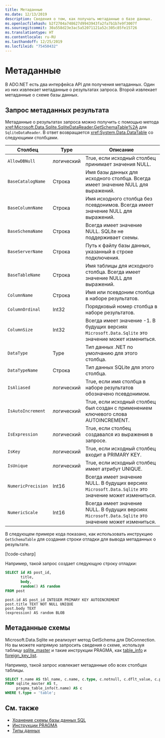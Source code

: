 ```yaml
---
title: Метаданные
ms.date: 12/13/2019
description: Сведения о том, как получать метаданные о базе данных.
ms.openlocfilehash: b2f2704a748627d9943943fa2fa7b1b7e9f3007f
ms.sourcegitcommit: 30a558d23e3ac5a52071121a52c305c85fe15726
ms.translationtype: HT
ms.contentlocale: ru-RU
ms.lasthandoff: 12/25/2019
ms.locfileid: "75450432"
---
```

# <a name="metadata"></a>Метаданные

В ADO.NET есть два интерфейса API для получения метаданных. Один из них извлекает метаданные о результатах запроса. Второй извлекает метаданные о схеме базы данных.

## <a name="query-result-metadata"></a>Запрос метаданных результата

Метаданные о результатах запроса можно получить с помощью метода <xref:Microsoft.Data.Sqlite.SqliteDataReader.GetSchemaTable%2A> для `SqliteDataReader`. В ответ возвращается <xref:System.Data.DataTable> со следующими столбцами.

| Столбец             | Type    | Описание                                                               |
| ------------------ | ------- | ------------------------------------------------------------------------- |
| `AllowDBNull`      | логический | True, если исходный столбец принимает значения NULL.                                    |
| `BaseCatalogName`  | Строка  | Имя базы данных для исходного столбца. Всегда имеет значение NULL для выражений.    |
| `BaseColumnName`   | Строка  | Имя исходного столбца без псевдонимов. Всегда имеет значение NULL для выражений.    |
| `BaseSchemaName`   | Строка  | Всегда имеет значение NULL. SQLite не поддерживает схемы.                              |
| `BaseServerName`   | Строка  | Путь к файлу базы данных, указанный в строке подключения.         |
| `BaseTableName`    | Строка  | Имя таблицы для исходного столбца. Всегда имеет значение NULL для выражений.       |
| `ColumnName`       | Строка  | Имя или псевдоним столбца в наборе результатов.                        |
| `ColumnOrdinal`    | Int32   | Порядковый номер столбца в наборе результатов.                              |
| `ColumnSize`       | Int32   | Всегда имеет значение -1. В будущих версиях `Microsoft.Data.Sqlite` это значение может измениться.   |
| `DataType`         | Type    | Тип данных .NET по умолчанию для этого столбца.                                 |
| `DataTypeName`     | Строка  | Тип данных SQLite для этого столбца.                                       |
| `IsAliased`        | логический | True, если имя столбца в наборе результатов обозначено псевдонимом.                     |
| `IsAutoIncrement`  | логический | True, если исходный столбец был создан с применением ключевого слова AUTOINCREMENT.     |
| `IsExpression`     | логический | True, если столбец создавался из выражения в запросе.            |
| `IsKey`            | логический | True, если исходный столбец входит в PRIMARY KEY.                     |
| `IsUnique`         | логический | True, если исходный столбец имеет атрибут UNIQUE.                                      |
| `NumericPrecision` | Int16   | Всегда имеет значение NULL. В будущих версиях `Microsoft.Data.Sqlite` это значение может измениться. |
| `NumericScale`     | Int16   | Всегда имеет значение NULL. В будущих версиях `Microsoft.Data.Sqlite` это значение может измениться. |

В следующем примере кода показано, как использовать инструкцию `GetSchemaTable` для создания строки отладки для вывода метаданных о результате.

[!code-csharp[](../../../../samples/snippets/standard/data/sqlite/ResultMetadataSample/Program.cs?name=snippet_ResultMetadata)]

Например, такой запрос создает следующую строку отладки:

```sql
SELECT id AS post_id,
       title,
       body,
       random() AS random
FROM post
```

```output
post.id AS post_id INTEGER PRIMARY KEY AUTOINCREMENT
post.title TEXT NOT NULL UNIQUE
post.body TEXT
(expression) AS random BLOB
```

## <a name="schema-metadata"></a>Метаданные схемы

Microsoft.Data.Sqlite не реализует метод GetSchema для DbConnection. Но вы можете напрямую запросить сведения о схеме, используя таблицу [sqlite_master](https://www.sqlite.org/fileformat.html#storage_of_the_sql_database_schema) и такие инструкции PRAGMA, как [table_info](https://www.sqlite.org/pragma.html#pragma_table_info) и [foreign_key_list](https://www.sqlite.org/pragma.html#pragma_foreign_key_list).

Например, такой запрос извлекает метаданные обо всех столбцах таблицы.

```sql
SELECT t.name AS tbl_name, c.name, c.type, c.notnull, c.dflt_value, c.pk
FROM sqlite_master AS t,
     pragma_table_info(t.name) AS c
WHERE t.type = 'table';
```

## <a name="see-also"></a>См. также

* [Хранение схемы базы данных SQL](https://www.sqlite.org/fileformat.html#storage_of_the_sql_database_schema)
* [Инструкции PRAGMA](https://www.sqlite.org/pragma.html)
* [Типы данных](types.md)
